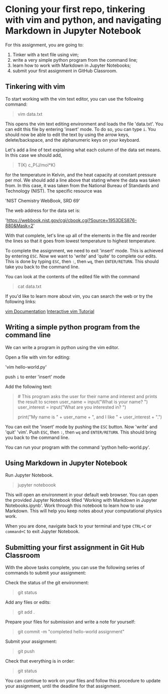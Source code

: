 # Cloning your first repo, tinkering with vim and python, and navigating Markdown in Jupyter Notebook

For this assignment, you are going to:

1. Tinker with a text file using vim; 
2. write a very simple python program from the command line;
3. learn how to work with Markdown in Jupyter Notebooks;
4. submit your first assignment in GitHub Classroom.

## Tinkering with vim

To start working with the vim text editor, you can use the following command:

> vim data.txt

This opens the vim text editing environment and loads the file 'data.txt'. You can edit this file by entering 'insert' mode. To do so, you can type `i`. You should now be able to edit the text by using the arrow keys, delete/backspace, and the alphanumeric keys on your keyboard.

Let's add a line of text explaining what each column of the data set means. In this case we should add,

> T(K)  c_P(J/mol*K)

for the temperature in Kelvin, and the heat capacity at constant pressure per mol. We should add a line above that stating where the data was taken from. In this case, it was taken from the National Bureau of Standards and Technology (NIST). The specific resource was

'NIST Chemistry WebBook, SRD 69'

The web address for the data set is: 

'https://webbook.nist.gov/cgi/cbook.cgi?Source=1953DES876-880&Mask=2'

With that complete, let's line up all of the elements in the file and reorder the lines so that it goes from lowest temperature to highest temperature.

To complete the assignment, we need to exit 'insert' mode. This is achieved by entering `ESC`. Now we want to 'write' and 'quite' to complete our edits. This is done by typing `ESC`, then `:`, then `wq`, then `ENTER/RETURN`. This should take you back to the command line.

You can look at the contents of the edited file with the command

> cat data.txt

If you'd like to learn more about vim, you can search the web or try the following links:

[vim Documentation](https://www.vim.org/)
[Interactive vim Tutorial](https://openvim.com/)

## Writing a simple python program from the command line

We can write a program in python using the vim editor.

Open a file with vim for editing:

'vim hello-world.py'

push `i` to enter 'insert' mode

Add the following text:

> \# This program asks the user for their name and interest and prints the result to screen
> user_name = input("What is your name? ")
> user_interest = input("What are you interested in? ")
>
> print("My name is " + user_name + ", and I like " + user_interest + ".")

You can exit the 'insert' mode by pushing the `ESC` button. Now 'write' and 'quit' 'vim'. Push `ESC`, then `:`, then `wq` and `ENTER/RETURN`. This should bring you back to the command line.

You can run your program with the command 'python hello-world.py'.

## Using Markdown in Jupyter Notebook

Run Jupyter Notebook.

> jupyter noteboook

This will open an environment in your default web browser. You can open the provided Jupyter Notebook titled 'Working with Markdown in Jupyter Notebooks.ipynb'. Work through this notebook to learn how to use Markdown. This will help you keep notes about your computational physics work.

When you are done, navigate back to your terminal and type `CTRL+C` or `command+C` to exit Jupyter Notebook.

## Submitting your first assignment in Git Hub Classroom

With the above tasks complete, you can use the following series of commands to submit your assignment:

Check the status of the git environment:
> git status

Add any files or edits:
> git add .

Prepare your files for submission and write a note for yourself:
> git commit -m "completed hello-world assignment"

Submit your assignment:
> git push

Check that everything is in order:
> git status

You can continue to work on your files and follow this procedure to update your assignment, until the deadline for that assignment.


